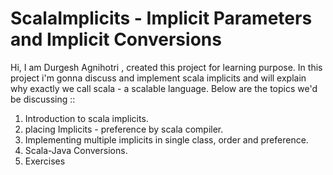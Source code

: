 # ScalaImplicits - Implicit Parameters and Implicit Conversions
Hi, I am Durgesh Agnihotri , created this project for learning purpose. In this project i'm gonna discuss and implement scala implicits and will explain why exactly we call scala - a scalable language. Below are the topics we'd be discussing ::
1. Introduction to scala implicits.
2. placing Implicits - preference by scala compiler.
3. Implementing multiple implicits in single class, order and preference.
4. Scala-Java Conversions.
5. Exercises
